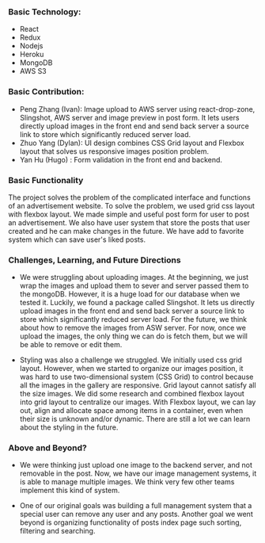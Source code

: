 ### Basic Technology:
- React
- Redux
- Nodejs
- Heroku
- MongoDB
- AWS S3

### Basic Contribution:
- Peng Zhang (Ivan): Image upload to AWS server using react-drop-zone, Slingshot, AWS server and image preview in post form. It lets users directly upload images in the front end and send back server a source link to store which significantly reduced server load.
- Zhuo Yang (Dylan): UI design combines CSS Grid layout and Flexbox layout that solves us responsive images position problem.
- Yan Hu (Hugo) : Form validation in the front end and backend.

### Basic Functionality
The project solves the problem of the complicated interface and functions of an advertisement website. To solve the problem, we used grid css layout with flexbox layout. We made simple and useful post form for user to post an advertisement. We also have user system that store the posts that user created and he can make changes in the future. We have add to favorite system which can save user's liked posts.

### Challenges, Learning, and Future Directions
- We were struggling about uploading images. At the beginning, we just wrap the images and upload them to sever and server passed them to the mongoDB. However, it is a huge load for our database when we tested it. Luckily, we found a package called Slingshot. It lets us directly upload images in the front end and send back server a source link to store which significantly reduced server load. For the future, we think about how to remove the images from ASW server. For now, once we upload the images, the only thing we can do is fetch them, but we will be able to remove or edit them.

- Styling was also a challenge we struggled. We initially used css grid layout. However, when we started to organize our images position, it was hard to use two-dimensional system (CSS Grid) to control because all the images in the gallery are responsive. Grid layout cannot satisfy all the size images. We did some research and combined flexbox layout into grid layout to centralize our images. With Flexbox layout, we can lay out, align and allocate space among items in a container, even when their size is unknown and/or dynamic. There are still a lot we can learn about the styling in the future.

###  Above and Beyond?
- We were thinking just upload one image to the backend server, and not removable in the post. Now, we have our image management systems, it is able to manage multiple images. We think very few other teams implement this kind of system.

- One of our original goals was building a full management system that a special user can remove any user and any posts. Another goal we went beyond is organizing functionality of posts index page such sorting, filtering and searching.